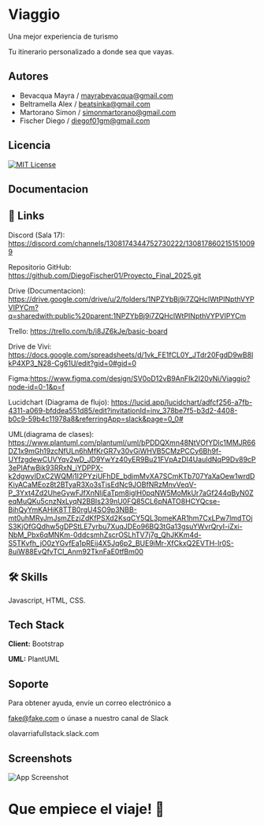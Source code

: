 
# Viaggio

Una mejor experiencia de turismo

Tu itinerario personalizado a donde sea que vayas.




## Autores

- Bevacqua Mayra / mayrabevacqua@gmail.com
- Beltramella Alex / beatsinka@gmail.com
- Martorano Simon / simonmartorano@gmail.com
- Fischer Diego / diegof01gm@gmail.com


## Licencia



[![MIT License](https://img.shields.io/badge/License-MIT-green.svg)](https://choosealicense.com/licenses/mit/)






## Documentacion




## 🔗 Links



Discord (Sala 17): https://discord.com/channels/1308174344752730222/1308178602151510099


Repositorio GitHub: https://github.com/DiegoFischer01/Proyecto_Final_2025.git


Drive (Documentacion): https://drive.google.com/drive/u/2/folders/1NPZYbBj9i7ZQHclWtPINpthVYPVIPYCm?q=sharedwith:public%20parent:1NPZYbBj9i7ZQHclWtPINpthVYPVIPYCm


Trello: https://trello.com/b/i8JZ6kJe/basic-board


Drive de Vivi: https://docs.google.com/spreadsheets/d/1vk_FE1fCL0Y_JTdr20FgdD9wB8lkP4XP3_N28-Cg61U/edit?gid=0#gid=0


Figma:https://www.figma.com/design/SV0oD12vB9AnFIk2I20yNi/Viaggio?node-id=0-1&p=f


Lucidchart (Diagrama de flujo): https://lucid.app/lucidchart/adfcf256-a7fb-4311-a069-bfddea551d85/edit?invitationId=inv_378be7f5-b3d2-4408-b0c9-59b4c11978a8&referringApp=slack&page=0_0#

UML(diagrama de clases):
https://www.plantuml.com/plantuml/uml/bPDDQXmn48NtVOfYDlc1MMJR66DZ1x9mGh19zcNfULn6hMfKrGR7v30vGiWHVB5CMzPCCy6Bh9f-UYfzgdewCUVYqv2wD_JD9YwYz40yER9Bu21FVpAzDI4UauIdNqP9Dv89cP3ePlAfwBik93RRxN_iYDPPX-k2dgwyIDxC2WQMj1I2PYziUFhDE_bdjmMvXA7SCmKTb707YaXaOew1wrdDKiyACaMEoz8t2BTyaR3Xo3sTisEdNc9JOBfNRzMnvVeqV-P_3Yxt4Zd2UheGywFJfXnNljEaTpm8iglH0pqNW5MoMkUr7aGf244qByN0ZeqMuQKu5cnzNxLyqN2BBIs239nU0FQ85CL6pNATO8HCYQcse-BihQyYmKAHiK8TTB0rgU4SO9p3NBB-mt0uhMRyJmJsmZEzjZdKfPSXd2KsqCY5QL3pmeKAR1hm7CxLPw7lmdTOjS3KjOfGQdhw5gDPStLE7yrbu7XuqJDEo96BQ3tGa13gsuYWvrQryI-iZxi-NbM_Pbx6qMNKm-0ddcsmhZscrOSLhTV7j7g_QhJKKm4d-S5TKvfh_jO0zYGvfEa1pREij4X5Jq6p2_BUE9iMr-XfCkxQ2EVTH-lr0S-8uiW88EvQfvTCI_Anm92TknFaE0tfBm00


## 🛠 Skills
Javascript, HTML, CSS.


## Tech Stack

**Client:** Bootstrap

**UML:** PlantUML


## Soporte

Para obtener ayuda, envíe un correo electrónico a 

fake@fake.com o únase a nuestro canal de Slack 

olavarriafullstack.slack.com


## Screenshots

![App Screenshot](../Proyecto_Final_2025/Imagenes/home/ilustracion-inicio.png)


# Que empiece el viaje! 👋

